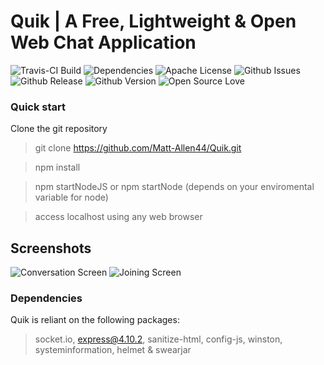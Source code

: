 # Quik | A Free, Lightweight & Open Web Chat Application

![Travis-CI Build](https://api.travis-ci.org/Matt-Allen44/Quik.svg)
![Dependencies](https://david-dm.org/matt-allen44/quik.svg)
![Apache License](https://img.shields.io/github/license/matt-allen44/quik.svg)
![Github Issues](https://img.shields.io/github/issues/matt-allen44/quik.svg)
![Github Release](https://img.shields.io/github/release/matt-allen44/quik.svg)
![Github Version](https://img.shields.io/github/tag/matt-allen44/quik.svg)
![Open Source Love](https://badges.frapsoft.com/os/v1/open-source.svg?v=103)

### Quick start
Clone the git repository
> git clone https://github.com/Matt-Allen44/Quik.git

> npm install

> npm startNodeJS or npm startNode  (depends on your enviromental variable for node)

> access localhost using any web browser

## Screenshots
![Conversation Screen](http://i.imgur.com/O6pkX6U.png)
![Joining Screen](http://i.imgur.com/oKBWSZ5.png)


### Dependencies    
Quik is reliant on the following packages:
> socket.io, express@4.10.2, sanitize-html, config-js, winston, systeminformation, helmet & swearjar
